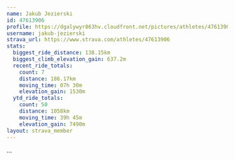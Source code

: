 ```yaml
---
name: Jakub Jezierski
id: 47613906
profile: https://dgalywyr863hv.cloudfront.net/pictures/athletes/47613906/14681924/1/large.jpg
username: jakub-jezierski
strava_url: https://www.strava.com/athletes/47613906
stats:
  biggest_ride_distance: 138.15km
  biggest_climb_elevation_gain: 637.2m
  recent_ride_totals:
    count: 7
    distance: 186.17km
    moving_time: 07h 30m
    elevation_gain: 1530m
  ytd_ride_totals:
    count: 50
    distance: 1058km
    moving_time: 39h 45m
    elevation_gain: 7490m
layout: strava_member
--- 
```

...
